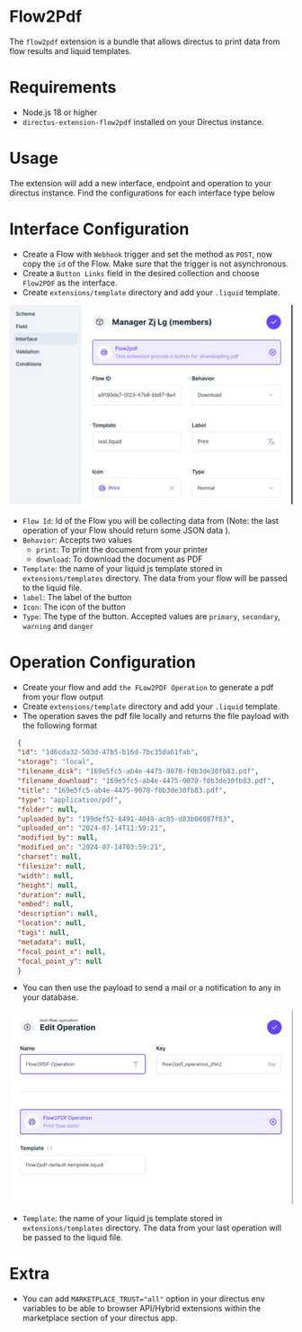 # Flow2Pdf

The `flow2pdf` extension is a bundle that allows directus to print data from flow results and liquid templates.

# Requirements

- Node.js 18 or higher
- `directus-extension-flow2pdf` installed on your Directus instance.

# Usage

The extension will add a new interface, endpoint and operation to your directus instance.
Find the configurations for each interface type below

# Interface Configuration

- Create a Flow with `Webhook` trigger and set the method as `POST`, now copy the `id` of the Flow. Make sure that the trigger is not asynchronous.
- Create a `Button Links` field in the desired collection and choose `Flow2PDF` as the interface.
- Create `extensions/template` directory and add your `.liquid` template.

![Interface Configuration](./images/interface-configuration.png "Configurations")

- `Flow Id`: Id of the Flow you will be collecting data from (Note: the last operation of your Flow should return some JSON data ).
- `Behavior`: Accepts two values
  - `print`: To print the document from your printer
  - `download`: To download the document as PDF
- `Template`: the name of your liquid js template stored in `extensions/templates` directory. The data from your flow will be passed to the liquid file.
- `label`: The label of the button
- `Icon`: The icon of the button
- `Type`: The type of the button. Accepted values are `primary`, `secondary`, `warning` and `danger`

# Operation Configuration

- Create your flow and add `the FLow2PDF Operation` to generate a pdf from your flow output
- Create `extensions/template` directory and add your `.liquid` template.
- The operation saves the pdf file locally and returns the file payload with the following format 
```json
  {
  "id": "1d6cda32-503d-47b5-b16d-7bc35da61fab",
  "storage": "local",
  "filename_disk": "169e5fc5-ab4e-4475-9070-f0b3de30fb83.pdf",
  "filename_download": "169e5fc5-ab4e-4475-9070-f0b3de30fb83.pdf",
  "title": "169e5fc5-ab4e-4475-9070-f0b3de30fb83.pdf",
  "type": "application/pdf",
  "folder": null,
  "uploaded_by": "199def52-8491-4049-ac05-d83b06087f83",
  "uploaded_on": "2024-07-14T11:59:21",
  "modified_by": null,
  "modified_on": "2024-07-14T03:59:21",
  "charset": null,
  "filesize": null,
  "width": null,
  "height": null,
  "duration": null,
  "embed": null,
  "description": null,
  "location": null,
  "tags": null,
  "metadata": null,
  "focal_point_x": null,
  "focal_point_y": null
  }

```

- You can then use the payload to send a mail or a notification to any in your database.

![Interface Configuration](./images/operation-configuration.png "Configurations")

- `Template`: the name of your liquid js template stored in `extensions/templates` directory. The data from your last operation will be passed to the liquid file.

# Extra

- You can add `MARKETPLACE_TRUST="all"` option in your directus env variables to be able to browser API/Hybrid extensions within the marketplace section of your directus app.
```
